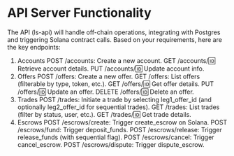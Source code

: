 # API Server Functionality
The API (ls-api) will handle off-chain operations, integrating with Postgres and triggering Solana contract calls. Based on your requirements, here are the key endpoints:

1. Accounts
POST /accounts: Create a new account.
GET /accounts/:id: Retrieve account details.
PUT /accounts/:id: Update account info.
2. Offers
POST /offers: Create a new offer.
GET /offers: List offers (filterable by type, token, etc.).
GET /offers/:id: Get offer details.
PUT /offers/:id: Update an offer.
DELETE /offers/:id: Delete an offer.
3. Trades
POST /trades: Initiate a trade by selecting leg1_offer_id (and optionally leg2_offer_id for sequential trades).
GET /trades: List trades (filter by status, user, etc.).
GET /trades/:id: Get trade details.
4. Escrows
POST /escrows/create: Trigger create_escrow on Solana.
POST /escrows/fund: Trigger deposit_funds.
POST /escrows/release: Trigger release_funds (with sequential flag).
POST /escrows/cancel: Trigger cancel_escrow.
POST /escrows/dispute: Trigger dispute_escrow.
